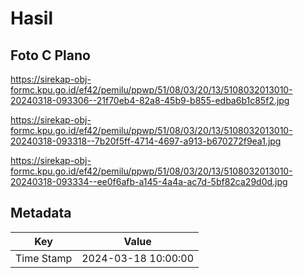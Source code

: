 # Hasil

## Foto C Plano

https://sirekap-obj-formc.kpu.go.id/ef42/pemilu/ppwp/51/08/03/20/13/5108032013010-20240318-093306--21f70eb4-82a8-45b9-b855-edba6b1c85f2.jpg

https://sirekap-obj-formc.kpu.go.id/ef42/pemilu/ppwp/51/08/03/20/13/5108032013010-20240318-093318--7b20f5ff-4714-4697-a913-b670272f9ea1.jpg

https://sirekap-obj-formc.kpu.go.id/ef42/pemilu/ppwp/51/08/03/20/13/5108032013010-20240318-093334--ee0f6afb-a145-4a4a-ac7d-5bf82ca29d0d.jpg


## Metadata

| Key        | Value               |
| ---------- | ------------------- |
| Time Stamp | 2024-03-18 10:00:00 |



